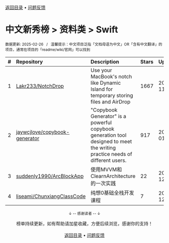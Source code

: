 <a href="https://gitee.com/GrowingGit/GitHub-Chinese-Top-Charts#github中文排行榜">返回目录</a> • <a href="/content/docs/feedback.md">问题反馈</a>

# 中文新秀榜 > 资料类 > Swift
<sub>数据更新: 2025-02-26&nbsp;&nbsp;&nbsp;/&nbsp;&nbsp;&nbsp;温馨提示：中文项目泛指「文档母语为中文」OR「含有中文翻译」的项目，通常在项目的「readme/wiki/官网」可以找到</sub>

|#|Repository|Description|Stars|Updated|Created|
|:-|:-|:-|:-|:-|:-|
|1|[Lakr233/NotchDrop](https://github.com/Lakr233/NotchDrop)|Use your MacBook's notch like Dynamic Island for temporary storing files and AirDrop|1667|2024-11-25|2024-07-07|
|2|[jaywcjlove/copybook-generator](https://github.com/jaywcjlove/copybook-generator)|"Copybook Generator" is a powerful copybook generation tool designed to meet the writing practice needs of different users.|917|2025-01-17|2024-06-12|
|3|[suddenly1990/ArcBlockApp](https://github.com/suddenly1990/ArcBlockApp)|使用MVVM和ClearnArchitecture的一次实践|22|2024-12-18|2024-12-12|
|4|[liseami/ChunxiangClassCode](https://github.com/liseami/ChunxiangClassCode)|纯想0基础全栈开发课程|7|2024-12-09|2024-11-18|

<div align="center">
    <p><sub>↓ -- 感谢读者 -- ↓</sub></p>
    榜单持续更新，如有帮助请加星收藏，方便后续浏览，感谢你的支持！
</div>

<br/>

<div align="center"><a href="https://gitee.com/GrowingGit/GitHub-Chinese-Top-Charts#github中文排行榜">返回目录</a> • <a href="/content/docs/feedback.md">问题反馈</a></div>
